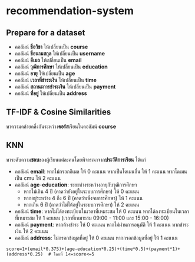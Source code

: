﻿# recommendation-system
## Prepare for a dataset
- คอลัมน์ **ชื่อวิชา** ให้เปลี่ยนเป็น **course**
- คอลัมน์ **ชื่อนามสกุล** ให้เปลี่ยนเป็น **username**
- คอลัมน์ **อีเมล** ให้เปลี่ยนเป็น **email**
- คอลัมน์ **วุฒิการศึกษา** ให้เปลี่ยนเป็น **education**
- คอลัมน์ **อายุ** ให้เปลี่ยนเป็น **age**
- คอลัมน์ **เวลาที่ชำระเงิน** ให้เปลี่ยนเป็น **time**
- คอลัมน์ **สถานะการชำระเงิน** ให้เปลี่ยนเป็น **payment**
- คอลัมน์ **ที่อยู่** ให้เปลี่ยนเป็น **address**
## TF-IDF & Cosine Similarities
หาความคล้ายคลึ่งกันระหว่าง**คอร์ส**เรียนในคอลัมน์ **course**
## KNN
หาระดับความ**ชอบ**ของผู้เรียนแต่ละคนโดยพิจารณาจาก**ประวัติการเรียน** ได้แก่
- คอลัมน์ **email**: หากไม่กรอกอีเมล ให้ 0 คะแนน หากเป็นโดเมนอื่น ให้ 1 คะแนน หากโดเมนเป็น cmu ให้ 2 คะแนน
- คอลัมน์ **age**-**education**: ระยะห่างระหว่างอายุกับวุฒิการศึกษา
  - หากไม่เกิน 4 ปี (คาดว่ายังอยู่ในระบบการศึกษา) ให้ 0 คะแนน
  - หากอยู่ระหว่าง 4 ถึง 6 ปี (คาดว่าเพิ่งจบการศึกษา) ให้ 1 คะแนน
  - หากเกิน 6 ปี (คาดว่าไม่ได้อยู่ในระบบการศึกษา) ให้ 2 คะแนน
- คอลัมน์ **time**: หากไม่ได้ลงทะเบียนในเวลาที่เหมาะสม ให้ 0 คะแนน หากได้ลงทะเบียนในเวลาที่เหมาะสม ให้ 1 คะแนน (เวลาที่เหมาะสม 09:00 - 11:00 และ 15:00 - 16:00)
- คอลัมน์ **payment**: หากค้างชำระ ให้ 0 คะแนน หากไม่ผ่านการอนุมัติ ให้ 1 คะแนน หากชำระเงิน ให้ 2 คะแนน
- คอลัมน์ **address**: ไม่กรอกข้อมูลที่อยู่ ให้ 0 คะแนน หากกรอกข้อมูลที่อยู่ ให้ 1 คะแนน

```
score=1+(email*0.375)+(age-education*0.25)+(time*0.5)+(payment*1)+(address*0.25)  # โดยที่ 1<=score<=5
```
